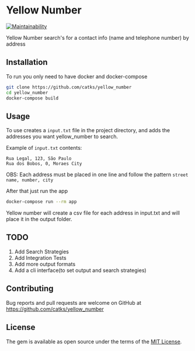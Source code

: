 
# Yellow Number

[![Maintainability](https://api.codeclimate.com/v1/badges/d132c156723f91e45756/maintainability)](https://codeclimate.com/github/catks/yellow_number/maintainability)

Yellow Number search's for a contact info (name and telephone number) by address

## Installation

To run you only need to have docker and docker-compose

```bash
git clone https://github.com/catks/yellow_number
cd yellow_number
docker-compose build
```

## Usage

To use creates a `input.txt` file in the project directory, and adds the addresses you want yellow_number to search.

Example of `input.txt` contents:

```
Rua Legal, 123, São Paulo
Rua dos Bobos, 0, Moraes City
```

OBS: Each address must be placed in one line and follow the pattern `street name, number, city`

After that just run the app

```bash
docker-compose run --rm app
```

Yellow number will create a csv file for each address in input.txt and will place it in the output folder.

## TODO

 1. Add Search Strategies
 2. Add Integration Tests
 3. Add more output formats
 4. Add a cli interface(to set output and search strategies)

## Contributing

Bug reports and pull requests are welcome on GitHub at https://github.com/catks/yellow_number

## License

The gem is available as open source under the terms of the [MIT License](https://opensource.org/licenses/MIT).
